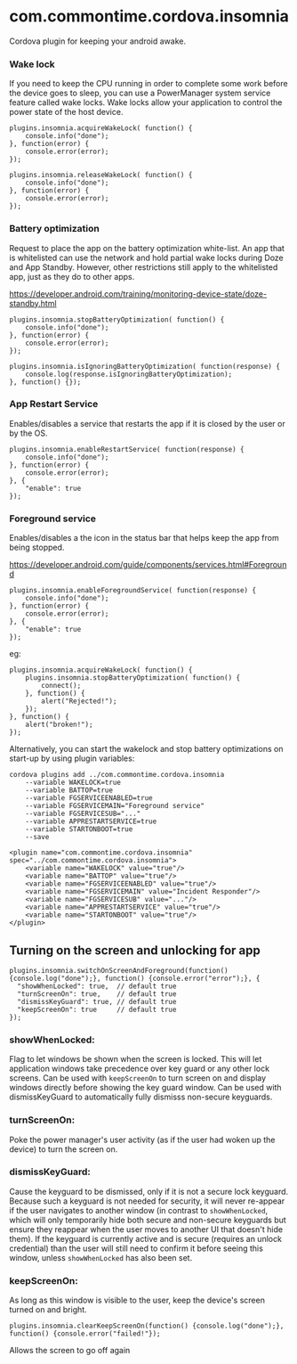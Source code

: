 # com.commontime.cordova.insomnia

Cordova plugin for keeping your android awake.


### Wake lock

If you need to keep the CPU running in order to complete some work before the device goes to sleep, you can use a PowerManager system service feature called wake locks. Wake locks allow your application to control the power state of the host device.

```
plugins.insomnia.acquireWakeLock( function() {
    console.info("done");
}, function(error) {
    console.error(error);
});
```

```
plugins.insomnia.releaseWakeLock( function() {
    console.info("done");
}, function(error) {
    console.error(error);
});
```

### Battery optimization

Request to place the app on the battery optimization white-list.  An app that is whitelisted can use the network and hold partial wake locks during Doze and App Standby. However, other restrictions still apply to the whitelisted app, just as they do to other apps.

https://developer.android.com/training/monitoring-device-state/doze-standby.html

```
plugins.insomnia.stopBatteryOptimization( function() {
    console.info("done");
}, function(error) {
    console.error(error);
});
```

```
plugins.insomnia.isIgnoringBatteryOptimization( function(response) {   
    console.log(response.isIgnoringBatteryOptimization);
}, function() {});

```

### App Restart Service

Enables/disables a service that restarts the app if it is closed by the user or by the OS.

```
plugins.insomnia.enableRestartService( function(response) {   
    console.info("done");
}, function(error) {
    console.error(error);
}, {
    "enable": true
});

```

### Foreground service

Enables/disables a the icon in the status bar that helps keep the app from being stopped.

https://developer.android.com/guide/components/services.html#Foreground

```
plugins.insomnia.enableForegroundService( function(response) {   
    console.info("done");
}, function(error) {
    console.error(error);
}, {
    "enable": true
});

```


eg:

```
plugins.insomnia.acquireWakeLock( function() {
    plugins.insomnia.stopBatteryOptimization( function() {
        connect();
    }, function() {
        alert("Rejected!");
    });       
}, function() {
    alert("broken!");
});

```

Alternatively, you can start the wakelock and stop battery optimizations on start-up by using plugin variables:


```
cordova plugins add ../com.commontime.cordova.insomnia 
    --variable WAKELOCK=true
    --variable BATTOP=true
    --variable FGSERVICEENABLED=true
    --variable FGSERVICEMAIN="Foreground service"
    --variable FGSERVICESUB="..."
    --variable APPRESTARTSERVICE=true
    --variable STARTONBOOT=true
    --save
```

```
<plugin name="com.commontime.cordova.insomnia" spec="../com.commontime.cordova.insomnia">
    <variable name="WAKELOCK" value="true"/>
    <variable name="BATTOP" value="true"/>
    <variable name="FGSERVICEENABLED" value="true"/>
    <variable name="FGSERVICEMAIN" value="Incident Responder"/>
    <variable name="FGSERVICESUB" value="..."/>
    <variable name="APPRESTARTSERVICE" value="true"/>
    <variable name="STARTONBOOT" value="true"/>
</plugin>
```

## Turning on the screen and unlocking for app

```
plugins.insomnia.switchOnScreenAndForeground(function() {console.log("done");}, function() {console.error("error");}, {
  "showWhenLocked": true,  // default true
  "turnScreenOn": true,    // default true
  "dismissKeyGuard": true, // default true
  "keepScreenOn": true     // default true
});
```

### showWhenLocked:

Flag to let windows be shown when the screen is locked. This will let application windows take precedence over key guard or any other lock screens. Can be used with ```keepScreenOn``` to turn screen on and display windows directly before showing the key guard window. Can be used with dismissKeyGuard to automatically fully dismisss non-secure keyguards.

### turnScreenOn: 

Poke the power manager's user activity (as if the user had woken up the device) to turn the screen on.

### dismissKeyGuard:

Cause the keyguard to be dismissed, only if it is not a secure lock keyguard. Because such a keyguard is not needed for security, it will never re-appear if the user navigates to another window (in contrast to ```showWhenLocked```, which will only temporarily hide both secure and non-secure keyguards but ensure they reappear when the user moves to another UI that doesn't hide them). If the keyguard is currently active and is secure (requires an unlock credential) than the user will still need to confirm it before seeing this window, unless ```showWhenLocked``` has also been set.

### keepScreenOn:

As long as this window is visible to the user, keep the device's screen turned on and bright.

```
plugins.insomnia.clearKeepScreenOn(function() {console.log("done");}, function() {console.error("failed!"});
```

Allows the screen to go off again




